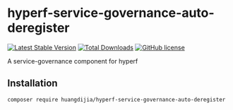 # hyperf-service-governance-auto-deregister

[![Latest Stable Version](https://poser.pugx.org/huangdijia/hyperf-service-governance-auto-deregister/version.png)](https://packagist.org/packages/huangdijia/hyperf-service-governance-auto-deregister)
[![Total Downloads](https://poser.pugx.org/huangdijia/hyperf-service-governance-auto-deregister/d/total.png)](https://packagist.org/packages/huangdijia/hyperf-service-governance-auto-deregister)
[![GitHub license](https://img.shields.io/github/license/huangdijia/hyperf-service-governance-auto-deregister)](https://github.com/huangdijia/hyperf-service-governance-auto-deregister)

A service-governance component for hyperf

## Installation

~~~bash
composer require huangdijia/hyperf-service-governance-auto-deregister
~~~
